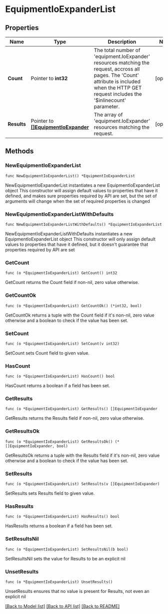 # EquipmentIoExpanderList

## Properties

Name | Type | Description | Notes
------------ | ------------- | ------------- | -------------
**Count** | Pointer to **int32** | The total number of &#39;equipment.IoExpander&#39; resources matching the request, accross all pages. The &#39;Count&#39; attribute is included when the HTTP GET request includes the &#39;$inlinecount&#39; parameter. | [optional] 
**Results** | Pointer to [**[]EquipmentIoExpander**](EquipmentIoExpander.md) | The array of &#39;equipment.IoExpander&#39; resources matching the request. | [optional] 

## Methods

### NewEquipmentIoExpanderList

`func NewEquipmentIoExpanderList() *EquipmentIoExpanderList`

NewEquipmentIoExpanderList instantiates a new EquipmentIoExpanderList object
This constructor will assign default values to properties that have it defined,
and makes sure properties required by API are set, but the set of arguments
will change when the set of required properties is changed

### NewEquipmentIoExpanderListWithDefaults

`func NewEquipmentIoExpanderListWithDefaults() *EquipmentIoExpanderList`

NewEquipmentIoExpanderListWithDefaults instantiates a new EquipmentIoExpanderList object
This constructor will only assign default values to properties that have it defined,
but it doesn't guarantee that properties required by API are set

### GetCount

`func (o *EquipmentIoExpanderList) GetCount() int32`

GetCount returns the Count field if non-nil, zero value otherwise.

### GetCountOk

`func (o *EquipmentIoExpanderList) GetCountOk() (*int32, bool)`

GetCountOk returns a tuple with the Count field if it's non-nil, zero value otherwise
and a boolean to check if the value has been set.

### SetCount

`func (o *EquipmentIoExpanderList) SetCount(v int32)`

SetCount sets Count field to given value.

### HasCount

`func (o *EquipmentIoExpanderList) HasCount() bool`

HasCount returns a boolean if a field has been set.

### GetResults

`func (o *EquipmentIoExpanderList) GetResults() []EquipmentIoExpander`

GetResults returns the Results field if non-nil, zero value otherwise.

### GetResultsOk

`func (o *EquipmentIoExpanderList) GetResultsOk() (*[]EquipmentIoExpander, bool)`

GetResultsOk returns a tuple with the Results field if it's non-nil, zero value otherwise
and a boolean to check if the value has been set.

### SetResults

`func (o *EquipmentIoExpanderList) SetResults(v []EquipmentIoExpander)`

SetResults sets Results field to given value.

### HasResults

`func (o *EquipmentIoExpanderList) HasResults() bool`

HasResults returns a boolean if a field has been set.

### SetResultsNil

`func (o *EquipmentIoExpanderList) SetResultsNil(b bool)`

 SetResultsNil sets the value for Results to be an explicit nil

### UnsetResults
`func (o *EquipmentIoExpanderList) UnsetResults()`

UnsetResults ensures that no value is present for Results, not even an explicit nil

[[Back to Model list]](../README.md#documentation-for-models) [[Back to API list]](../README.md#documentation-for-api-endpoints) [[Back to README]](../README.md)


